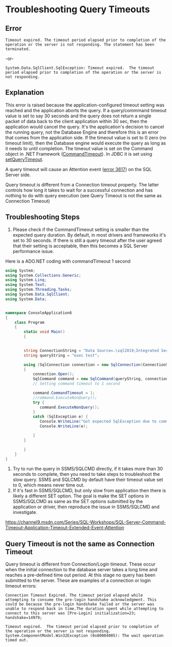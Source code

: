 # Troubleshooting Query Timeouts

## Error

`Timeout expired. The timeout period elapsed prior to completion of the operation or the server is not responding. The statement has been terminated.`

-or-

`System.Data.SqlClient.SqlException: Timeout expired.  The timeout period elapsed prior to completion of the operation or the server is not responding.`

## Explanation

This error is raised because the application-configured timeout setting was reached and the application aborts the query.  If a query/commmand timeout value is set to say 30 seconds and the query does not return a single packet of data back to the client application within 30 sec, then the application would cancel the query. It's the application's decision to cancel the running query, not the Database Engine and therefore this is an error that comes from the application side. If the timeout value is set to 0 zero (no timeout limit), then the Database engine would execute the query as long as it needs to until completion.
The timeout value is set on the Command object in .NET Framework ([CommandTimeout](/dotnet/api/system.data.sqlclient.sqlcommand.commandtimeout)). In JDBC it is set using [setQueryTimeout](/sql/connect/jdbc/reference/setquerytimeout-method-sqlserverstatement).

A query timeout will cause an Attention event ([error 3617](/sql/relational-databases/errors-events/mssqlserver-3617-database-engine-error)) on the SQL Server side.

Query timeout is different from a Connection timeout property. The latter controls how long it takes to wait for a successful connection and has nothing to do with query execution (see Query Timeout is not the same as Connection Timeout)

## Troubleshooting Steps

1. Please check if the CommandTimeout setting is smaller than the expected query duration. By default, in most drivers and frameworks it's set to 30 seconds. If there is still a query timeout after the user agreed that their setting is acceptable, then this becomes a SQL Server performance issue.

Here is a ADO.NET coding with commandTimeout 1 second

```csharp
using System;
using System.Collections.Generic;
using System.Linq;
using System.Text;
using System.Threading.Tasks;
using System.Data.SqlClient;
using System.Data;


namespace ConsoleApplication6
{
    class Program
    {
        static void Main()
        {

          
        string ConnectionString = "Data Source=.\sql2019;Integrated Security=SSPI;Initial Catalog=tempdb;";
        string queryString = "exec test";

        using (SqlConnection connection = new SqlConnection(ConnectionString))
        {
            connection.Open();
            SqlCommand command = new SqlCommand(queryString, connection);
            // Setting command timeout to 1 second

            command.CommandTimeout = 1;
            //command.ExecuteNonQuery();
            try {
               command.ExecuteNonQuery();
            }
            catch (SqlException e) {
               Console.WriteLine("Got expected SqlException due to command timeout ");
               Console.WriteLine(e);

            }
        }

        }
    }
}

```

1. Try to run the query in SSMS/SQLCMD directly, if it takes more than 30 seconds to complete, then you need to take steps to troubleshoot the slow query. SSMS and SQLCMD by default have their timeout value set to 0, which means never time out. 
1. If it's fast in SSMS/SQLCMD, but only slow from application then there is likely a different SET option. The goal is make the SET options in SSMS/SQLCMD as same as the SET options submitted by the application or driver, then reproduce the issue in SSMS/SQLCMD and investigate. 


https://channel9.msdn.com/Series/SQL-Workshops/SQL-Server-Command-Timeout-Application-Timeout-Extended-Event-Attention

## Query Timeout is not the same as Connection Timeout

Query timeout is different from Connection/Login timeout. These occur when the initial connection to the database server takes a long time and reaches a pre-defined time out period. At this stage no query has been submitted to the server.
These are examples of a connection or login timeout errors:

`Connection Timeout Expired. The timeout period elapsed while attempting to consume the pre-login handshake acknowledgment. This could be because the pre-login handshake failed or the server was unable to respond back in time.The duration spent while attempting to connect to this server was [Pre-Login] initialization=23; handshake=14979;`

`Timeout expired.  The timeout period elapsed prior to completion of the operation or the server is not responding. System.ComponentModel.Win32Exception (0x80004005): The wait operation timed out.`
